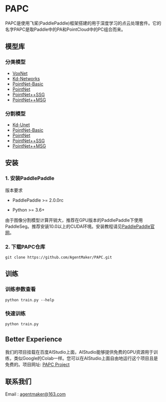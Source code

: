 # PAPC

PAPC是使用飞桨(PaddlePaddle)框架搭建的用于深度学习的点云处理套件。它的名字PAPC是取Paddle中的PA和PointCloud中的PC组合而来。

## 模型库
### 分类模型
- [VoxNet](./PAPC/models/classify/voxnet.py)
- [Kd-Networks](./PAPC/models/classify/kdnet.py)
- [PointNet-Basic](./PAPC/models/classify/pointnet_base.py)
- [PointNet](./PAPC/models/classify/pointnet.py)
- [PointNet++SSG](./PAPC/models/classify/pointnet2.py)
- [PointNet++MSG](./PAPC/models/classify/pointnet2.py)
### 分割模型
- [Kd-Unet](./PAPC/models/segment/kdunet.py)
- [PointNet-Basic](./PAPC/models/segment/pointnet_base.py)
- [PointNet](./PAPC/models/segment/pointnet.py)
- [PointNet++SSG](./PAPC/models/segment/pointnet2.py)
- [PointNet++MSG](./PAPC/models/segment/pointnet2.py)

## 安装

### 1. 安装PaddlePaddle

版本要求

* PaddlePaddle >= 2.0.0rc

* Python >= 3.6+

由于图像分割模型计算开销大，推荐在GPU版本的PaddlePaddle下使用PaddleSeg。推荐安装10.0以上的CUDA环境。安装教程请见[PaddlePaddle官网](https://www.paddlepaddle.org.cn/documentation/docs/zh/2.0-rc/install/index_cn.html)。

### 2. 下载PAPC仓库

```shell
git clone https://github.com/AgentMaker/PAPC.git
```


## 训练

### 训练参数查看
```shell
python train.py --help
```

### 快速训练
```shell
python train.py
```

## Better Experience
我们的项目挂载在百度AIStudio上面，AIStudio能够提供免费的GPU资源用于训练，类似Google的Colab一样。您可以在AIStudio上面自由地运行这个项目且是免费的。项目网址: [PAPC Project](https://aistudio.baidu.com/aistudio/projectdetail/1531789)


## 联系我们
Email : [agentmaker@163.com]()
